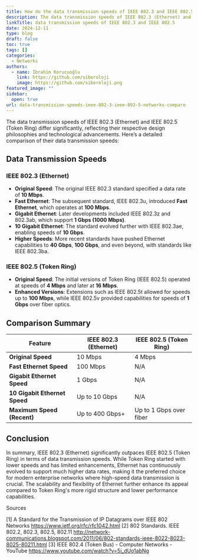 ```yaml
---
title: How do the data transmission speeds of IEEE 802.3 and IEEE 802.5 networks compare
description: The data transmission speeds of IEEE 802.3 (Ethernet) and IEEE 802.5 (Token Ring) differ significantly, reflecting their respective design philosophies and technological advancements.
linkTitle: data transmission speeds of IEEE 802.3 and IEEE 802.5
date: 2024-12-11
type: blog
draft: false
toc: true
tags: []
categories:
  - Networks
authors:
  - name: İbrahim Korucuoğlu
    link: https://github.com/siberoloji
    image: https://github.com/siberoloji.png
featured_image: ""
sidebar:
  open: true
url: data-transmission-speeds-ieee-802-3-ieee-802-5-networks-compare
---
```

The data transmission speeds of IEEE 802.3 (Ethernet) and IEEE 802.5 (Token Ring) differ significantly, reflecting their respective design philosophies and technological advancements. Here’s a detailed comparison of their data transmission speeds:

## Data Transmission Speeds

### IEEE 802.3 (Ethernet)

- **Original Speed**: The original IEEE 802.3 standard specified a data rate of **10 Mbps**.
- **Fast Ethernet**: The subsequent standard, IEEE 802.3u, introduced **Fast Ethernet**, which operates at **100 Mbps**.
- **Gigabit Ethernet**: Later developments included IEEE 802.3z and 802.3ab, which support **1 Gbps (1000 Mbps)**.
- **10 Gigabit Ethernet**: The standard evolved further with IEEE 802.3ae, enabling speeds of **10 Gbps**.
- **Higher Speeds**: More recent standards have pushed Ethernet capabilities to **40 Gbps**, **100 Gbps**, and even beyond, with standards like IEEE 802.3ba.

### IEEE 802.5 (Token Ring)

- **Original Speed**: The initial versions of Token Ring (IEEE 802.5) operated at speeds of **4 Mbps** and later at **16 Mbps**.
- **Enhanced Versions**: Extensions such as IEEE 802.5t allowed for speeds up to **100 Mbps**, while IEEE 802.5v provided capabilities for speeds of **1 Gbps** over fiber optics.

## Comparison Summary

| Feature                       | IEEE 802.3 (Ethernet)               | IEEE 802.5 (Token Ring)              |
|-------------------------------|--------------------------------------|---------------------------------------|
| **Original Speed**            | 10 Mbps                             | 4 Mbps                               |
| **Fast Ethernet Speed**       | 100 Mbps                            | N/A                                   |
| **Gigabit Ethernet Speed**    | 1 Gbps                              | N/A                                   |
| **10 Gigabit Ethernet Speed** | Up to 10 Gbps                       | N/A                                   |
| **Maximum Speed (Recent)**    | Up to 400 Gbps+                     | Up to 1 Gbps over fiber              |

## Conclusion

In summary, IEEE 802.3 (Ethernet) significantly outpaces IEEE 802.5 (Token Ring) in terms of data transmission speeds. While Token Ring started with lower speeds and has limited enhancements, Ethernet has continuously evolved to support much higher data rates, making it the preferred choice for modern enterprise networks where high-speed data transmission is crucial. The scalability and flexibility of Ethernet further enhance its appeal compared to Token Ring's more rigid structure and lower performance capabilities.

Sources

[1] A Standard for the Transmission of IP Datagrams over IEEE 802 Networks <https://www.ietf.org/rfc/rfc1042.html>
[2] 802 Standards. IEEE 802.2, 802.3, 802.5, 802.11 <http://network-communications.blogspot.com/2011/06/802-standards-ieee-8022-8023-8025-80211.html>
[3] IEEE 802.4 (Token Bus) - Computer Networks - YouTube <https://www.youtube.com/watch?v=5i_dUo1abNg>
